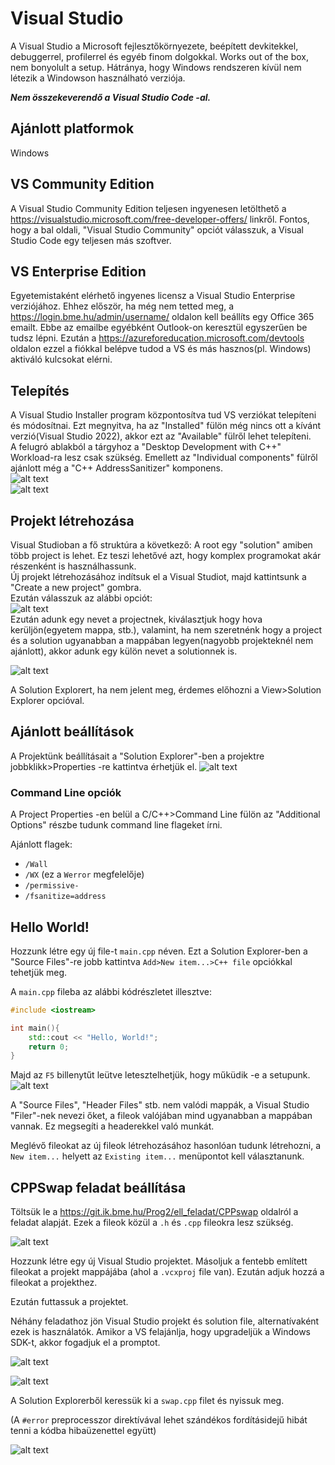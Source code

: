 # Visual Studio
A Visual Studio a Microsoft fejlesztőkörnyezete, beépített devkitekkel, debuggerrel, profilerrel és egyéb finom dolgokkal. Works out of the box, nem bonyolult a setup. Hátránya, hogy Windows rendszeren kívül nem 
létezik a Windowson használható verziója.

***Nem összekeverendő a Visual Studio Code -al.***

## Ajánlott platformok

Windows

## VS Community Edition

A Visual Studio Community Edition teljesen ingyenesen letölthető a <https://visualstudio.microsoft.com/free-developer-offers/> linkről. Fontos, hogy a bal oldali, "Visual Studio Community" opciót válasszuk,
a Visual Studio Code egy teljesen más szoftver.

## VS Enterprise Edition

Egyetemistaként elérhető ingyenes licensz a Visual Studio Enterprise verziójához. Ehhez először, ha még nem tetted meg, a <https://login.bme.hu/admin/username/> oldalon kell beállíts egy Office 365 emailt.
Ebbe az emailbe egyébként Outlook-on keresztül egyszerűen be tudsz lépni. Ezután a <https://azureforeducation.microsoft.com/devtools> oldalon ezzel a fiókkal belépve tudod a VS és más hasznos(pl. Windows) 
aktiváló kulcsokat elérni.

## Telepítés

A Visual Studio Installer program központosítva tud VS verziókat telepíteni és módosítnai. Ezt megnyitva, ha az "Installed" fülön még nincs ott a kívánt verzió(Visual Studio 2022), akkor ezt az "Available" fülről lehet telepíteni.<br>
A felugró ablakból a tárgyhoz a "Desktop Development with C++" Workload-ra lesz csak szükség. Emellett az "Individual components" fülről ajánlott még a "C++ AddressSanitizer" komponens.<br>
![alt text](image-7.png)
<br>
![alt text](image-8.png)



## Projekt létrehozása

Visual Studioban a fő struktúra a következő: A root egy "solution" amiben több project is lehet. Ez teszi lehetővé azt, hogy komplex programokat akár részenként is használhassunk.<br>
Új projekt létrehozásához indítsuk el a Visual Studiot, majd kattintsunk a "Create a new project" gombra.<br>
Ezután válasszuk az alábbi opciót:<br>
![alt text](image-9.png)<br>
Ezután adunk egy nevet a projectnek, kiválasztjuk hogy hova kerüljön(egyetem mappa, stb.), valamint, ha nem szeretnénk hogy a project és a solution ugyanabban a mappában legyen(nagyobb projekteknél nem ajánlott), akkor adunk egy külön nevet a solutionnek is. 

![alt text](image-11.png)

A Solution Explorert, ha nem jelent meg, érdemes előhozni a View>Solution Explorer opcióval.

## Ajánlott beállítások

A Projektünk beállításait a "Solution Explorer"-ben a projektre jobbklikk>Properties -re kattintva érhetjük el.
![alt text](image-6.png)

### Command Line opciók

A Project Properties -en belül a C/C++>Command Line fülön az "Additional Options" részbe tudunk command line flageket írni.

Ajánlott flagek:

* `/Wall`
* `/WX` (ez a `Werror` megfelelője)
* `/permissive-`
* `/fsanitize=address`

## Hello World!

Hozzunk létre egy új file-t `main.cpp` néven. Ezt a Solution Explorer-ben a "Source Files"-re jobb kattintva `Add>New item...>C++ file` opciókkal tehetjük meg.

A `main.cpp` fileba az alábbi kódrészletet illesztve:
```cpp
#include <iostream>

int main(){
	std::cout << "Hello, World!";
	return 0;
}
```

Majd az `F5` billenytűt leütve letesztelhetjük, hogy műküdik -e a setupunk.<br>
![alt text](image-10.png)

A "Source Files", "Header Files" stb. nem valódi mappák, a Visual Studio "Filer"-nek nevezi őket, a fileok valójában mind ugyanabban a mappában vannak. Ez megsegíti a headerekkel való munkát.

Meglévő fileokat az új fileok létrehozásához hasonlóan tudunk létrehozni, a `New item...` helyett az `Existing item...` menüpontot kell választanunk.

## CPPSwap feladat beállítása

Töltsük le a <https://git.ik.bme.hu/Prog2/ell_feladat/CPPswap> oldalról a feladat alapját. Ezek a fileok közül a `.h` és `.cpp` fileokra lesz szükség. 

![alt text](image-12.png)

Hozzunk létre egy új Visual Studio projektet. Másoljuk a fentebb említett fileokat a projekt mappájába (ahol a `.vcxproj` file van). Ezután adjuk hozzá a fileokat a projekthez.



Ezután futtassuk a projektet.

Néhány feladathoz jön Visual Studio projekt és solution file, alternatívaként ezek is használatók. Amikor a VS felajánlja, hogy upgradeljük a Windows SDK-t, akkor fogadjuk el a promptot. 

![alt text](image-13.png)

![alt text](image-14.png)

A Solution Explorerből keressük ki a `swap.cpp` filet és nyissuk meg.

(A `#error` preprocesszor direktívával lehet szándékos fordításidejű hibát tenni a kódba hibaüzenettel együtt)

![alt text](image-15.png)

